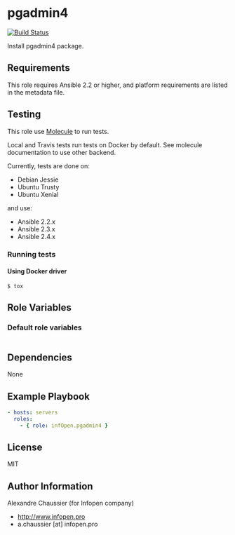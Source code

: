 # pgadmin4

[![Build Status](https://travis-ci.org/infOpen/ansible-role-pgadmin4.svg?branch=master)](https://travis-ci.org/infOpen/ansible-role-pgadmin4)

Install pgadmin4 package.

## Requirements

This role requires Ansible 2.2 or higher,
and platform requirements are listed in the metadata file.

## Testing

This role use [Molecule](https://github.com/metacloud/molecule/) to run tests.

Local and Travis tests run tests on Docker by default.
See molecule documentation to use other backend.

Currently, tests are done on:
- Debian Jessie
- Ubuntu Trusty
- Ubuntu Xenial

and use:
- Ansible 2.2.x
- Ansible 2.3.x
- Ansible 2.4.x

### Running tests

#### Using Docker driver

```
$ tox
```

## Role Variables

### Default role variables

``` yaml
```

## Dependencies

None

## Example Playbook

``` yaml
- hosts: servers
  roles:
    - { role: infOpen.pgadmin4 }
```

## License

MIT

## Author Information

Alexandre Chaussier (for Infopen company)
- http://www.infopen.pro
- a.chaussier [at] infopen.pro
